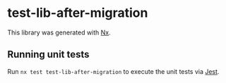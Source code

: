 # test-lib-after-migration

This library was generated with [Nx](https://nx.dev).

## Running unit tests

Run `nx test test-lib-after-migration` to execute the unit tests via [Jest](https://jestjs.io).
